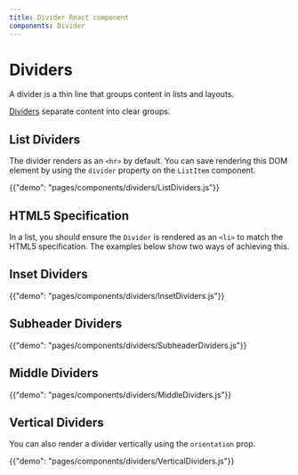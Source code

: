 ```yaml
---
title: Divider React component
components: Divider
---
```


# Dividers

<p class="description">A divider is a thin line that groups content in lists and layouts.</p>

[Dividers](https://material.io/design/components/dividers.html) separate content into clear groups.

## List Dividers

The divider renders as an `<hr>` by default.
You can save rendering this DOM element by using the `divider` property on the `ListItem` component.

{{"demo": "pages/components/dividers/ListDividers.js"}}

## HTML5 Specification

In a list, you should ensure the `Divider` is rendered as an `<li>` to match the HTML5 specification.
The examples below show two ways of achieving this.

## Inset Dividers

{{"demo": "pages/components/dividers/InsetDividers.js"}}

## Subheader Dividers

{{"demo": "pages/components/dividers/SubheaderDividers.js"}}

## Middle Dividers

{{"demo": "pages/components/dividers/MiddleDividers.js"}}

## Vertical Dividers

You can also render a divider vertically using the `orientation` prop.

{{"demo": "pages/components/dividers/VerticalDividers.js"}}
